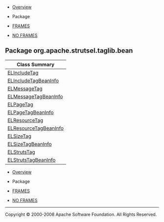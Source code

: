 -   [Overview](../../../../../overview-summary.html.md)
-   Package

-   [FRAMES](../../../../../index.html.md)
-   [NO FRAMES](package-summary.html.md)

Package org.apache.strutsel.taglib.bean
---------------------------------------

| Class Summary                                       |
|-----------------------------------------------------|
| [ELIncludeTag](ELIncludeTag.html.md)                   |
| [ELIncludeTagBeanInfo](ELIncludeTagBeanInfo.html.md)   |
| [ELMessageTag](ELMessageTag.html.md)                   |
| [ELMessageTagBeanInfo](ELMessageTagBeanInfo.html.md)   |
| [ELPageTag](ELPageTag.html.md)                         |
| [ELPageTagBeanInfo](ELPageTagBeanInfo.html.md)         |
| [ELResourceTag](ELResourceTag.html.md)                 |
| [ELResourceTagBeanInfo](ELResourceTagBeanInfo.html.md) |
| [ELSizeTag](ELSizeTag.html.md)                         |
| [ELSizeTagBeanInfo](ELSizeTagBeanInfo.html.md)         |
| [ELStrutsTag](ELStrutsTag.html.md)                     |
| [ELStrutsTagBeanInfo](ELStrutsTagBeanInfo.html.md)     |

-   [Overview](../../../../../overview-summary.html.md)
-   Package

-   [FRAMES](../../../../../index.html.md)
-   [NO FRAMES](package-summary.html.md)

------------------------------------------------------------------------

Copyright © 2000-2008 Apache Software Foundation. All Rights Reserved.
